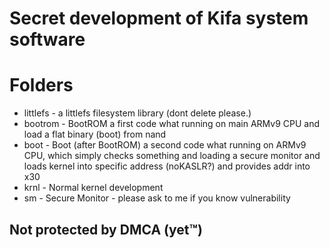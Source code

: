 # Secret development of Kifa system software

# Folders
- littlefs - a littlefs filesystem library (dont delete please.)
- bootrom - BootROM a first code what running on main ARMv9 CPU and load a flat binary (boot) from nand
- boot - Boot (after BootROM) a second code what running on ARMv9 CPU, which simply checks something and loading a secure monitor and loads kernel into specific address (noKASLR?) and provides addr into x30
- krnl - Normal kernel development
- sm - Secure Monitor - please ask to me if you know vulnerability

## Not protected by DMCA (yet™️)